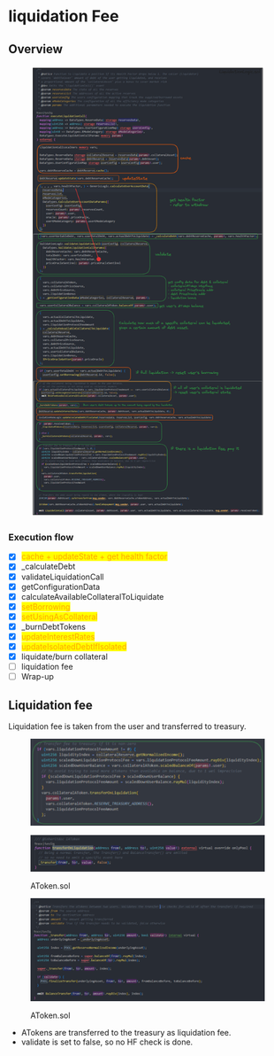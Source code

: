 # liquidation Fee

## Overview

<figure><img src="../../.gitbook/assets/image (205).png" alt=""><figcaption></figcaption></figure>

### Execution flow

* [x] <mark style="color:orange;">cache + updateState + get health factor</mark>
* [x] \_calculateDebt
* [x] validateLiquidationCall
* [x] getConfigurationData
* [x] calculateAvailableCollateralToLiquidate
* [x] <mark style="color:orange;">setBorrowing</mark>
* [x] <mark style="color:orange;">setUsingAsCollateral</mark>
* [x] \_burnDebtTokens
* [x] <mark style="color:orange;">updateInterestRates</mark>
* [x] <mark style="color:orange;">updateIsolatedDebtIfIsolated</mark>
* [x] liquidate/burn collateral
* [ ] liquidation fee
* [ ] Wrap-up

## Liquidation fee

Liquidation fee is taken from the user and transferred to treasury.

<figure><img src="../../.gitbook/assets/image (1) (5).png" alt=""><figcaption></figcaption></figure>

<figure><img src="../../.gitbook/assets/image (1).png" alt=""><figcaption><p>AToken.sol</p></figcaption></figure>

<figure><img src="../../.gitbook/assets/image (2).png" alt=""><figcaption><p>AToken.sol</p></figcaption></figure>

* ATokens are transferred to the treasury as liquidation fee.&#x20;
* validate is set to false, so no HF check is done.

